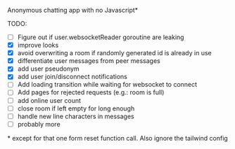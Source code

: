 Anonymous chatting app with no Javascript*

TODO:
- [ ] Figure out if user.websocketReader goroutine are leaking
- [x] improve looks
- [x] avoid overwriting a room if randomly generated id is already in use
- [x] differentiate user messages from peer messages
- [x] add user pseudonym
- [x] add user join/disconnect notifications
- [ ] Add loading transition while waiting for websocket to connect
- [ ] Add pages for rejected requests (e.g.: room is full)
- [ ] add online user count
- [ ] close room if left empty for long enough
- [ ] handle new line characters in messages
- [ ] probably more

\* except for that one form reset function call. Also ignore the tailwind config
